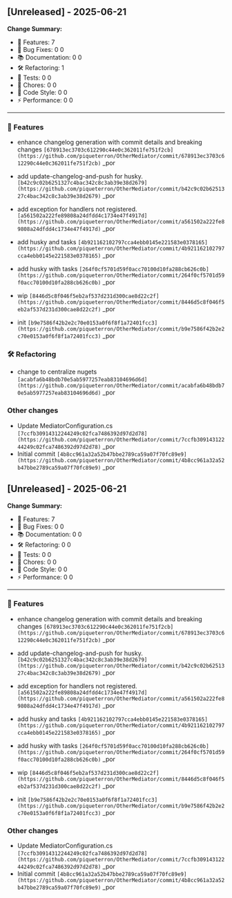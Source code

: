 ## [Unreleased] - 2025-06-21

**Change Summary:**

- 🚀 Features: 7
- 🐛 Bug Fixes: 0
0
- 📚 Documentation: 0
0
- 🛠️ Refactoring: 1
- 🧪 Tests: 0
0
- 🔧 Chores: 0
0
- 🎨 Code Style: 0
0
- ⚡ Performance: 0
0

---

### 🚀 Features
- enhance changelog generation with commit details and breaking changes
  `[678913ec3703c612290c44e0c362011fe751f2cb](https://github.com/piqueterron/OtherMediator/commit/678913ec3703c612290c44e0c362011fe751f2cb)` _por 

- add update-changelog-and-push for husky.
  `[b42c9c02b6251327c4bac342c8c3ab39e38d2679](https://github.com/piqueterron/OtherMediator/commit/b42c9c02b6251327c4bac342c8c3ab39e38d2679)` _por 

- add exception for handlers not registered.
  `[a561502a222fe89808a24dfdd4c1734e47f4917d](https://github.com/piqueterron/OtherMediator/commit/a561502a222fe89808a24dfdd4c1734e47f4917d)` _por 

- add husky and tasks
  `[4b921162102797cca4ebb0145e221583e0378165](https://github.com/piqueterron/OtherMediator/commit/4b921162102797cca4ebb0145e221583e0378165)` _por 

- add husky with tasks
  `[264f0cf5701d59f0acc70100d10fa288cb626c0b](https://github.com/piqueterron/OtherMediator/commit/264f0cf5701d59f0acc70100d10fa288cb626c0b)` _por 

- wip
  `[8446d5c8f046f5eb2af537d231d300cae8d22c2f](https://github.com/piqueterron/OtherMediator/commit/8446d5c8f046f5eb2af537d231d300cae8d22c2f)` _por 

- init
  `[b9e7586f42b2e2c70e0153a0f6f8f1a72401fcc3](https://github.com/piqueterron/OtherMediator/commit/b9e7586f42b2e2c70e0153a0f6f8f1a72401fcc3)` _por 

### 🛠️ Refactoring
- change to centralize nugets
  `[acabfa6b48bdb70e5ab5977257eab83104696d6d](https://github.com/piqueterron/OtherMediator/commit/acabfa6b48bdb70e5ab5977257eab83104696d6d)` _por 

### Other changes
- Update MediatorConfiguration.cs
  `[7ccfb30914312244249c02fca7486392d97d2d78](https://github.com/piqueterron/OtherMediator/commit/7ccfb30914312244249c02fca7486392d97d2d78)` _por 
- Initial commit
  `[4b8cc961a32a52b47bbe2789ca59a07f70fc89e9](https://github.com/piqueterron/OtherMediator/commit/4b8cc961a32a52b47bbe2789ca59a07f70fc89e9)` _por 

## [Unreleased] - 2025-06-21

**Change Summary:**

- 🚀 Features: 7
- 🐛 Bug Fixes: 0
0
- 📚 Documentation: 0
0
- 🛠️ Refactoring: 0
0
- 🧪 Tests: 0
0
- 🔧 Chores: 0
0
- 🎨 Code Style: 0
0
- ⚡ Performance: 0
0

---

### 🚀 Features
- enhance changelog generation with commit details and breaking changes
  `[678913ec3703c612290c44e0c362011fe751f2cb](https://github.com/piqueterron/OtherMediator/commit/678913ec3703c612290c44e0c362011fe751f2cb)` _por 

- add update-changelog-and-push for husky.
  `[b42c9c02b6251327c4bac342c8c3ab39e38d2679](https://github.com/piqueterron/OtherMediator/commit/b42c9c02b6251327c4bac342c8c3ab39e38d2679)` _por 

- add exception for handlers not registered.
  `[a561502a222fe89808a24dfdd4c1734e47f4917d](https://github.com/piqueterron/OtherMediator/commit/a561502a222fe89808a24dfdd4c1734e47f4917d)` _por 

- add husky and tasks
  `[4b921162102797cca4ebb0145e221583e0378165](https://github.com/piqueterron/OtherMediator/commit/4b921162102797cca4ebb0145e221583e0378165)` _por 

- add husky with tasks
  `[264f0cf5701d59f0acc70100d10fa288cb626c0b](https://github.com/piqueterron/OtherMediator/commit/264f0cf5701d59f0acc70100d10fa288cb626c0b)` _por 

- wip
  `[8446d5c8f046f5eb2af537d231d300cae8d22c2f](https://github.com/piqueterron/OtherMediator/commit/8446d5c8f046f5eb2af537d231d300cae8d22c2f)` _por 

- init
  `[b9e7586f42b2e2c70e0153a0f6f8f1a72401fcc3](https://github.com/piqueterron/OtherMediator/commit/b9e7586f42b2e2c70e0153a0f6f8f1a72401fcc3)` _por 

### Other changes
- Update MediatorConfiguration.cs
  `[7ccfb30914312244249c02fca7486392d97d2d78](https://github.com/piqueterron/OtherMediator/commit/7ccfb30914312244249c02fca7486392d97d2d78)` _por 
- Initial commit
  `[4b8cc961a32a52b47bbe2789ca59a07f70fc89e9](https://github.com/piqueterron/OtherMediator/commit/4b8cc961a32a52b47bbe2789ca59a07f70fc89e9)` _por 


